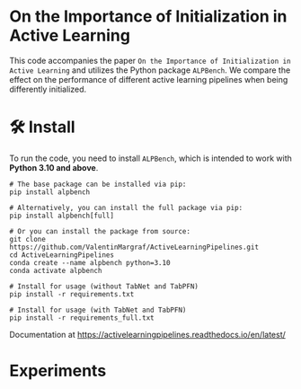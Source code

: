

# On the Importance of Initialization in Active Learning
This code accompanies the paper `On the Importance of Initialization in Active Learning` and utilizes the Python package `ALPBench`. We compare the effect on the performance of different active learning pipelines when being differently initialized.


# 🛠️ Install
To run the code, you need to install `ALPBench`, which is intended to work with **Python 3.10 and above**.

```
# The base package can be installed via pip:
pip install alpbench

# Alternatively, you can install the full package via pip:
pip install alpbench[full]

# Or you can install the package from source:
git clone https://github.com/ValentinMargraf/ActiveLearningPipelines.git
cd ActiveLearningPipelines
conda create --name alpbench python=3.10
conda activate alpbench

# Install for usage (without TabNet and TabPFN)
pip install -r requirements.txt

# Install for usage (with TabNet and TabPFN)
pip install -r requirements_full.txt
```

Documentation at https://activelearningpipelines.readthedocs.io/en/latest/


# Experiments
